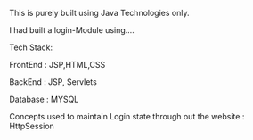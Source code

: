 This is purely built using Java Technologies only.

I had built a login-Module using....

Tech Stack:

FrontEnd : JSP,HTML,CSS

BackEnd : JSP, Servlets


Database : MYSQL

Concepts used to maintain Login state through out the website : HttpSession
